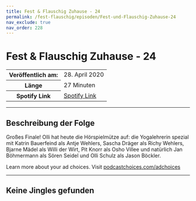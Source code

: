 ```yaml
---
title: Fest & Flauschig Zuhause - 24
permalink: /fest-flauschig/episoden/Fest-und-Flauschig-Zuhause-24
nav_exclude: true
nav_order: 228
---
```


# Fest & Flauschig Zuhause - 24
<table class="resp-table dcf-table dcf-table-responsive dcf-table-bordered dcf-table-striped dcf-w-100%">
                    <tbody>
                        <tr>
                            <th scope="row">Veröffentlich am:</th>
                            <td data-label="Veröffentlich am:">28. April 2020</td>
                        </tr>
                        <tr>
                            <th scope="row">Länge </th>
                            <td data-label="Länge ">27 Minuten</td>
                        </tr><tr>
                                <th scope="row">Spotify Link</th>
                                <td data-label="Spotify Link"><a href="https://open.spotify.com/episode/7zwOCjTp8zb2vuhTfuyDBe">Spotify Link</a></td>
                            </tr></tbody>
                </table>

***

## Beschreibung der Folge

<div>
<p>Großes Finale! Olli hat heute die Hörspielmütze auf: die Yogalehrerin spezial mit Katrin Bauerfeind als Antje Wehlers, Sascha Dräger als Richy Wehlers, Bjarne Mädel als Willi der Wirt, Pit Knorr als Osho Villee und natürlich Jan Böhmermann als Sören Seidel und Olli Schulz als Jason Böckler.</p><p> </p><p>Learn more about your ad choices. Visit <a href="https://podcastchoices.com/adchoices">podcastchoices.com/adchoices</a></p>  
</div>

***

## Keine Jingles gefunden